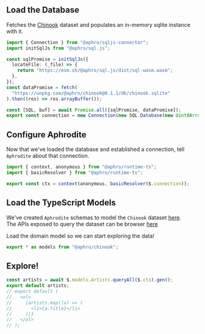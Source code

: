 ## Load the Database
Fetches the [Chinook](https://github.com/lerocha/chinook-database) dataset and populates an in-memory sqlite instance with it.

```typescript
import { Connection } from "@aphro/sqljs-connector";
import initSqlJs from "@aphro/sql.js";

const sqlPromise = initSqlJs({
  locateFile: (_file) => {
    return "https://esm.sh/@aphro/sql.js/dist/sql-wasm.wasm";
  },
});
const dataPromise = fetch(
  "https://unpkg.com/@aphro/chinook@0.1.1/db/chinook.sqlite"
).then((res) => res.arrayBuffer());

const [SQL, buf] = await Promise.all([sqlPromise, dataPromise]);
export const connection = new Connection(new SQL.Database(new Uint8Array(buf)));
```

## Configure Aphrodite

Now that we've loaded the database and established a connection,
tell `Aphrodite` about that connection.

```typescript
import { context, anonymous } from "@aphro/runtime-ts";
import { basicResolver } from "@aphro/runtime-ts";

export const ctx = context(anonymous, basicResolver($.connection));
```

## Load the TypeScript Models

We've created `Aphrodite` schemas to model the `Chinook` dataset [here](https://github.com/tantaman/aphrodite/blob/main/examples/chinook/src/domain.aphro).
<br/>The APIs exposed to query the dataset can be browser [here](https://github.com/tantaman/aphrodite/tree/main/examples/chinook/src/generated)

Load the domain model so we can start exploring the data!

```typescript
export * as models from "@aphro/chinook";
```

## Explore!

```typescript
const artists = await $.models.Artists.queryAll($.ctx).gen();
export default artists;
// export default (
//   <ol>
//     {artists.map((a) => (
//       <li>{a.title}</li>
//     ))}
//   </ol>
// );
```